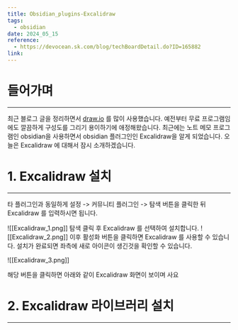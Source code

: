 ```yaml
---
title: Obsidian_plugins-Excalidraw
tags:
  - obsidian
date: 2024_05_15
reference:
  - https://devocean.sk.com/blog/techBoardDetail.do?ID=165882
link:
---
```

# 들어가며
___
최근 블로그 글을 정리하면서 [draw.io](https://app.diagrams.net/) 를 많이 사용했습니다. 예전부터 무료 프로그램임에도 깔끔하게 구성도를 그리기 용이하기에 애정해왔습니다.
최근에는 노트 메모 프로그램인 obsidian을 사용하면서 obsidian 플러그인인 Excalidraw을 알게 되었습니다.
오늘은 Excalidraw 에 대해서 잠시 소개하겠습니다.

# 1. Excalidraw 설치
---
타 플러그인과 동일하게 설정 -> 커뮤니티 플러그인 -> 탐색 버튼을 클릭한 뒤 Excalidraw 를 입력하시면 됩니다.

![[Excalidraw_1.png]]
탐색 클릭 후 Excalidraw 를 선택하여 설치합니다.
![[Excalidraw_2.png]]
이후 활성화 버튼을 클릭하면 Excalidraw 를 사용할 수 있습니다.
설치가 완료되면 좌측에 새로 아이콘이 생긴것을 확인할 수 있습니다.

![[Excalidraw_3.png]]

해당 버튼을 클릭하면 아래와 같이 Excalidraw 화면이 보이며 사요


# 2. Excalidraw 라이브러리 설치
---